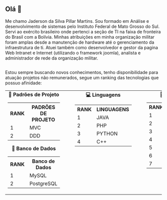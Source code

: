 

<!--
**Jadersonn/Jadersonn** is a ✨ _special_ ✨ repository because its `README.md` (this file) appears on your GitHub profile.

Here are some ideas to get you started:

- 🔭 I’m currently working on ...
- 🌱 I’m currently learning ...
- 👯 I’m looking to collaborate on ...
- 🤔 I’m looking for help with ...
- 💬 Ask me about ...
- 📫 How to reach me: ...
- 😄 Pronouns: ...
- ⚡ Fun fact: ...
-->

## Olá 👋
Me chamo Jaderson da Silva Pillar Martins. Sou formado em Análise e desenvolvimento de sistemas pelo Instituto Federal de Mato Grosso do Sul.
Servi ao exército brasileiro onde pertenci a seção de TI na faixa de fronteira do Brasil com a Bolívia. Minhas atribuições em minha organização militar foram amplas desde a manutenção de hardware até o gerenciamento da infraestrutura de ti. Atuei também como desenvolvedor e gestor da pagina Web Intranet e Internet (utilizando o framework joomla), analista e administrador de rede da organização militar.
##
Estou sempre buscando novos conhecimentos, tenho disponibilidade para atuação projetos não remunerados, segue um ranking das tecnologias que possuo afinidade:
<table align="center">
  <tr valign="top" align="center">
    <td>
      <div align="center"><strong>🧱 Padrões de Projeto</strong></div>
      <table width="250px">
        <tr><th>RANK</th><th>PADRÕES DE PROJETO</th></tr>
        <tr><td>1</td><td>MVC</td></tr>
        <tr><td>2</td><td>DDD</td></tr>
      </table>
      <div align="center"><strong>🎲 Banco de Dados</strong></div>
      <table width="250px">
        <tr><th>RANK</th><th>Banco de Dados</th></tr>
        <tr><td>1</td><td>MySQL</td></tr>
        <tr><td>2</td><td>PostgreSQL</td></tr>
      </table>
    </td>
    <td style="padding-left: 40px;">
      <div align="center"><strong>💻 Linguagens</strong></div>
      <table>
        <tr><th>RANK</th><th>LINGUAGENS</th></tr>
        <tr><td>1</td><td>JAVA</td></tr>
        <tr><td>2</td><td>PHP</td></tr>
        <tr><td>3</td><td>PYTHON</td></tr>
        <tr><td>4</td><td>C++</td></tr>
      </table>
    </td>
    <td style="padding-left: 40px;">
      <div align="center"><strong>🚀 Tecnologias</strong></div>
      <table>
        <tr><th>RANK</th><th>FRAMEWORKS</th></tr>
        <tr><td>1</td><td>JOOMLA</td></tr>
        <tr><td>2</td><td>LARAVEL</td></tr>
        <tr><td>3</td><td>SPRINGBOOT</td></tr>
        <tr><td>4</td><td>SPRING</td></tr>
        <tr><td>5</td><td>FLUTTER</td></tr>
        <tr><td>6</td><td>BOOTSTRAP</td></tr>
        <tr><td>7</td><td>HIBERNATE</td></tr>
      </table>
    </td>
  </tr>
</table>


##
